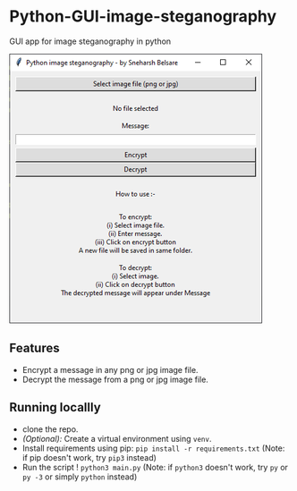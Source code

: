 # Python-GUI-image-steganography
GUI app for image steganography in python

![screenshot](./screenshot.png)

## Features
* Encrypt a message in any png or jpg image file.
* Decrypt the message from a png or jpg image file.

## Running locallly
* clone the repo.
* _(Optional):_ Create a virtual environment using `venv`.
* Install requirements using pip: `pip install -r requirements.txt` (Note: if pip doesn't work, try `pip3` instead)
* Run the script ! `python3 main.py` (Note: if `python3` doesn't work, try `py` or `py -3` or simply `python` instead) 
